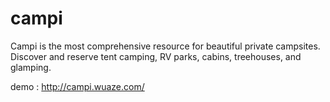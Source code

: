 # campi
Campi is the most comprehensive resource for beautiful private campsites. Discover and reserve tent camping, RV parks, cabins, treehouses, and glamping.

demo : http://campi.wuaze.com/
